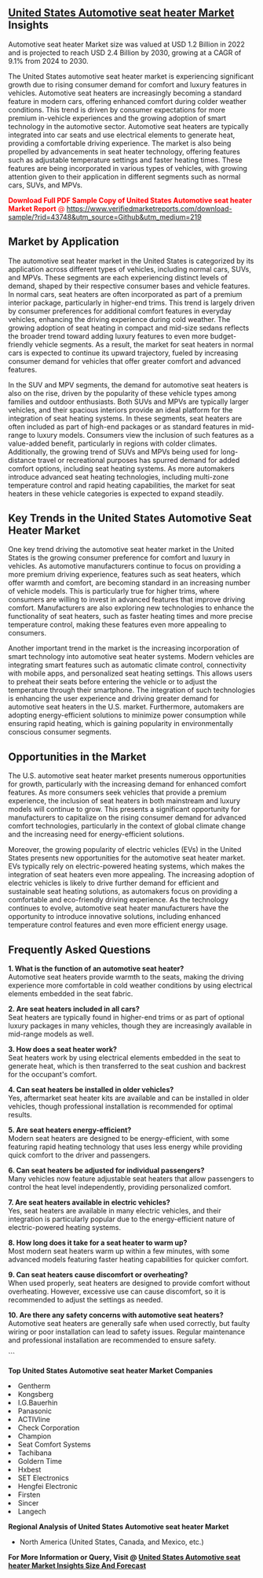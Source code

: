 <h2><a href="https://www.verifiedmarketreports.com/download-sample/?rid=43748&amp;utm_source=Github&amp;utm_medium=219" target="_blank">United States Automotive seat heater Market</a> Insights</h2><p>Automotive seat heater Market size was valued at USD 1.2 Billion in 2022 and is projected to reach USD 2.4 Billion by 2030, growing at a CAGR of 9.1% from 2024 to 2030.</p><p> <p>The United States automotive seat heater market is experiencing significant growth due to rising consumer demand for comfort and luxury features in vehicles. Automotive seat heaters are increasingly becoming a standard feature in modern cars, offering enhanced comfort during colder weather conditions. This trend is driven by consumer expectations for more premium in-vehicle experiences and the growing adoption of smart technology in the automotive sector. Automotive seat heaters are typically integrated into car seats and use electrical elements to generate heat, providing a comfortable driving experience. The market is also being propelled by advancements in seat heater technology, offering features such as adjustable temperature settings and faster heating times. These features are being incorporated in various types of vehicles, with growing attention given to their application in different segments such as normal cars, SUVs, and MPVs. <p><span class=""><span style="color: #ff0000;"><strong>Download Full PDF Sample Copy of United States Automotive seat heater Market Report</strong> @ </span><a href="https://www.verifiedmarketreports.com/download-sample/?rid=43748&amp;utm_source=Github&amp;utm_medium=219" target="_blank">https://www.verifiedmarketreports.com/download-sample/?rid=43748&amp;utm_source=Github&amp;utm_medium=219</a></span></p></p> <h2>Market by Application</h2> <p>The automotive seat heater market in the United States is categorized by its application across different types of vehicles, including normal cars, SUVs, and MPVs. These segments are each experiencing distinct levels of demand, shaped by their respective consumer bases and vehicle features. In normal cars, seat heaters are often incorporated as part of a premium interior package, particularly in higher-end trims. This trend is largely driven by consumer preferences for additional comfort features in everyday vehicles, enhancing the driving experience during cold weather. The growing adoption of seat heating in compact and mid-size sedans reflects the broader trend toward adding luxury features to even more budget-friendly vehicle segments. As a result, the market for seat heaters in normal cars is expected to continue its upward trajectory, fueled by increasing consumer demand for vehicles that offer greater comfort and advanced features. <p>In the SUV and MPV segments, the demand for automotive seat heaters is also on the rise, driven by the popularity of these vehicle types among families and outdoor enthusiasts. Both SUVs and MPVs are typically larger vehicles, and their spacious interiors provide an ideal platform for the integration of seat heating systems. In these segments, seat heaters are often included as part of high-end packages or as standard features in mid-range to luxury models. Consumers view the inclusion of such features as a value-added benefit, particularly in regions with colder climates. Additionally, the growing trend of SUVs and MPVs being used for long-distance travel or recreational purposes has spurred demand for added comfort options, including seat heating systems. As more automakers introduce advanced seat heating technologies, including multi-zone temperature control and rapid heating capabilities, the market for seat heaters in these vehicle categories is expected to expand steadily. <h2>Key Trends in the United States Automotive Seat Heater Market</h2> <p>One key trend driving the automotive seat heater market in the United States is the growing consumer preference for comfort and luxury in vehicles. As automotive manufacturers continue to focus on providing a more premium driving experience, features such as seat heaters, which offer warmth and comfort, are becoming standard in an increasing number of vehicle models. This is particularly true for higher trims, where consumers are willing to invest in advanced features that improve driving comfort. Manufacturers are also exploring new technologies to enhance the functionality of seat heaters, such as faster heating times and more precise temperature control, making these features even more appealing to consumers. <p>Another important trend in the market is the increasing incorporation of smart technology into automotive seat heater systems. Modern vehicles are integrating smart features such as automatic climate control, connectivity with mobile apps, and personalized seat heating settings. This allows users to preheat their seats before entering the vehicle or to adjust the temperature through their smartphone. The integration of such technologies is enhancing the user experience and driving greater demand for automotive seat heaters in the U.S. market. Furthermore, automakers are adopting energy-efficient solutions to minimize power consumption while ensuring rapid heating, which is gaining popularity in environmentally conscious consumer segments. <h2>Opportunities in the Market</h2> <p>The U.S. automotive seat heater market presents numerous opportunities for growth, particularly with the increasing demand for enhanced comfort features. As more consumers seek vehicles that provide a premium experience, the inclusion of seat heaters in both mainstream and luxury models will continue to grow. This presents a significant opportunity for manufacturers to capitalize on the rising consumer demand for advanced comfort technologies, particularly in the context of global climate change and the increasing need for energy-efficient solutions. <p>Moreover, the growing popularity of electric vehicles (EVs) in the United States presents new opportunities for the automotive seat heater market. EVs typically rely on electric-powered heating systems, which makes the integration of seat heaters even more appealing. The increasing adoption of electric vehicles is likely to drive further demand for efficient and sustainable seat heating solutions, as automakers focus on providing a comfortable and eco-friendly driving experience. As the technology continues to evolve, automotive seat heater manufacturers have the opportunity to introduce innovative solutions, including enhanced temperature control features and even more efficient energy usage. <h2>Frequently Asked Questions</h2> <p><strong>1. What is the function of an automotive seat heater?</strong><br>Automotive seat heaters provide warmth to the seats, making the driving experience more comfortable in cold weather conditions by using electrical elements embedded in the seat fabric.</p> <p><strong>2. Are seat heaters included in all cars?</strong><br>Seat heaters are typically found in higher-end trims or as part of optional luxury packages in many vehicles, though they are increasingly available in mid-range models as well.</p> <p><strong>3. How does a seat heater work?</strong><br>Seat heaters work by using electrical elements embedded in the seat to generate heat, which is then transferred to the seat cushion and backrest for the occupant's comfort.</p> <p><strong>4. Can seat heaters be installed in older vehicles?</strong><br>Yes, aftermarket seat heater kits are available and can be installed in older vehicles, though professional installation is recommended for optimal results.</p> <p><strong>5. Are seat heaters energy-efficient?</strong><br>Modern seat heaters are designed to be energy-efficient, with some featuring rapid heating technology that uses less energy while providing quick comfort to the driver and passengers.</p> <p><strong>6. Can seat heaters be adjusted for individual passengers?</strong><br>Many vehicles now feature adjustable seat heaters that allow passengers to control the heat level independently, providing personalized comfort.</p> <p><strong>7. Are seat heaters available in electric vehicles?</strong><br>Yes, seat heaters are available in many electric vehicles, and their integration is particularly popular due to the energy-efficient nature of electric-powered heating systems.</p> <p><strong>8. How long does it take for a seat heater to warm up?</strong><br>Most modern seat heaters warm up within a few minutes, with some advanced models featuring faster heating capabilities for quicker comfort.</p> <p><strong>9. Can seat heaters cause discomfort or overheating?</strong><br>When used properly, seat heaters are designed to provide comfort without overheating. However, excessive use can cause discomfort, so it is recommended to adjust the settings as needed.</p> <p><strong>10. Are there any safety concerns with automotive seat heaters?</strong><br>Automotive seat heaters are generally safe when used correctly, but faulty wiring or poor installation can lead to safety issues. Regular maintenance and professional installation are recommended to ensure safety.</p> ```</p><p><strong>Top United States Automotive seat heater Market Companies</strong></p><div data-test-id=""><p><li>Gentherm</li><li> Kongsberg</li><li> I.G.Bauerhin</li><li> Panasonic</li><li> ACTIVline</li><li> Check Corporation</li><li> Champion</li><li> Seat Comfort Systems</li><li> Tachibana</li><li> Goldern Time</li><li> Hxbest</li><li> SET Electronics</li><li> Hengfei Electronic</li><li> Firsten</li><li> Sincer</li><li> Langech</li></p><div><strong>Regional Analysis of&nbsp;United States Automotive seat heater Market</strong></div><ul><li dir="ltr"><p dir="ltr">North America&nbsp;(United States, Canada, and Mexico, etc.)</p></li></ul><p><strong>For More Information or Query, Visit @&nbsp;</strong><strong><a href="https://www.verifiedmarketreports.com/product/global-automotive-seat-heater-market-2019-by-manufacturers-regions-type-and-application-forecast-to-2024/?utm_source=Github&amp;utm_medium=219" target="_blank">United States Automotive seat heater Market Insights Size And Forecast</a></strong></p></div>
